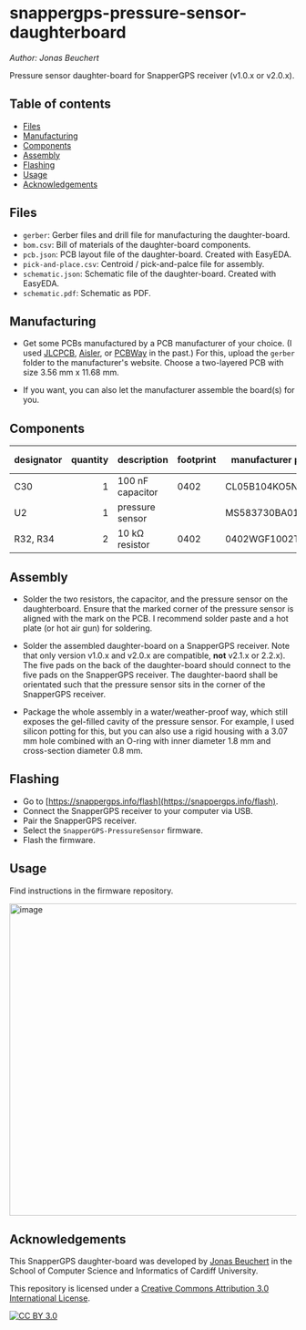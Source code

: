 # snappergps-pressure-sensor-daughterboard

*Author: Jonas Beuchert*

Pressure sensor daughter-board for SnapperGPS receiver (v1.0.x or v2.0.x).

## Table of contents

* [Files](#files)
* [Manufacturing](#manufacturing)
* [Components](#components)
* [Assembly](#assembly)
* [Flashing](#flashing)
* [Usage](#usage)
* [Acknowledgements](#acknowledgements)

## Files

* `gerber`: Gerber files and drill file for manufacturing the daughter-board.
* `bom.csv`: Bill of materials of the daughter-board components.
* `pcb.json`: PCB layout file of the daughter-board. Created with EasyEDA.
* `pick-and-place.csv`: Centroid / pick-and-palce file for assembly.
* `schematic.json`: Schematic file of the daughter-board. Created with EasyEDA.
* `schematic.pdf`: Schematic as PDF.

## Manufacturing

* Get some PCBs manufactured by a PCB manufacturer of your choice.
(I used [JLCPCB](https://jlcpcb.com), [Aisler](https://aisler.net/), or [PCBWay](https://www.pcbway.com/) in the past.)
For this, upload the `gerber` folder to the manufacturer's website.
Choose a two-layered PCB with size 3.56 mm x 11.68 mm.

* If you want, you can also let the manufacturer assemble the board(s) for you.

## Components

| designator   | quantity | description      | footprint | manufacturer part     | manufacturer     | supplier | supplier part | price   |
|--------------|---------:|------------------|-----------|-----------------------|------------------|----------|---------------|--------:|
| C30          | 1        | 100 nF capacitor | 0402      | CL05B104KO5NNNC       | SAMSUNG          | LCSC     | C1525         | $0.001  |
| U2           | 1        | pressure sensor  |           | MS583730BA01-50       | TE Connectivity  | LCSC     | C2887941      | $11.391 |
| R32, R34     | 2        | 10 kΩ resistor   | 0402      | 0402WGF1002TCE        | UNI-ROYAL        | LCSC     | C25744        | $0.001  |

## Assembly

* Solder the two resistors, the capacitor, and the pressure sensor on the daughterboard.
Ensure that the marked corner of the pressure sensor is aligned with the mark on the PCB.
I recommend solder paste and a hot plate (or hot air gun) for soldering.

* Solder the assembled daughter-board on a SnapperGPS receiver.
Note that only version v1.0.x and v2.0.x are compatible, **not** v2.1.x or 2.2.x).
The five pads on the back of the daughter-board should connect to the five pads on the SnapperGPS receiver.
The daughter-baord shall be orientated such that the pressure sensor sits in the corner of the SnapperGPS receiver.

* Package the whole assembly in a water/weather-proof way, which still exposes the gel-filled cavity of the pressure sensor.
For example, I used silicon potting for this, but you can also use a rigid housing with a 3.07 mm hole combined with an O-ring with inner diameter 1.8 mm and cross-section diameter 0.8 mm.

## Flashing

* Go to [https://snappergps.info/flash](https://snappergps.info/flash).
* Connect the SnapperGPS receiver to your computer via USB.
* Pair the SnapperGPS receiver.
* Select the `SnapperGPS-PressureSensor` firmware.
* Flash the firmware.

## Usage

Find instructions in the firmware repository.

<img width="1236" height="548" alt="image" src="https://github.com/user-attachments/assets/740ee711-b4c0-4feb-8932-36c4a471b9b5" />

## Acknowledgements

This SnapperGPS daughter-board was developed by
[Jonas Beuchert](https://profiles.cardiff.ac.uk/staff/beuchertj)
in the School of Computer Science and Informatics
of Cardiff University.

This repository is licensed under a
[Creative Commons Attribution 3.0 International License][cc-by].

[![CC BY 3.0][cc-by-image]][cc-by]

[cc-by]: http://creativecommons.org/licenses/by/3.0/
[cc-by-image]: https://i.creativecommons.org/l/by/3.0/88x31.png
